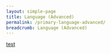 ```yaml
---
layout: simple-page
title: Language (Advanced)
permalink: /primary-language-advanced/
breadcrumb: Language (Advanced)
---
```

[test](/placeholder-primary-language-advanced/)
